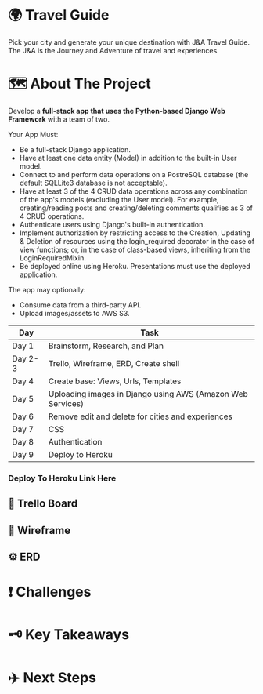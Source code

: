 # 🌍 Travel Guide 

Pick your city and generate your unique destination with J&A Travel Guide. The J&A is the Journey and Adventure of travel and experiences. 

# 🗺️ About The Project 

Develop a <b>full-stack app that uses the Python-based Django Web Framework</b> with a team of two. 

Your App Must:

* Be a full-stack Django application.
* Have at least one data entity (Model) in addition to the built-in User model.
* Connect to and perform data operations on a PostreSQL database (the default SQLLite3 database is not acceptable).
* Have at least 3 of the 4 CRUD data operations across any combination of the app's models (excluding the User model). For example, creating/reading posts and creating/deleting comments qualifies as 3 of 4 CRUD operations.
* Authenticate users using Django's built-in authentication.
* Implement authorization by restricting access to the Creation, Updating & Deletion of resources using the login_required decorator in the case of view functions; or, in the case of class-based views, inheriting from the LoginRequiredMixin.
* Be deployed online using Heroku. Presentations must use the deployed application.

The app may optionally:
* Consume data from a third-party API.
* Upload images/assets to AWS S3.

Day  | Task
------------- | -------------
Day 1  | Brainstorm, Research, and Plan
Day 2-3 | Trello, Wireframe, ERD, Create shell| 
Day 4  | Create base: Views, Urls, Templates
Day 5 | Uploading images in Django using AWS (Amazon Web Services) | 
Day 6  | Remove edit and delete for cities and experiences
Day 7  | CSS
Day 8  | Authentication
Day 9  | Deploy to Heroku

### Deploy To Heroku Link Here 

## 🔧 Trello Board 

## 🔗 Wireframe 

## ⚙️ ERD 

# ❗ Challenges 

# 🗝️ Key Takeaways

# ✈️ Next Steps

